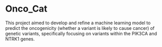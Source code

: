 # Onco_Cat
This project aimed to develop and refine a machine learning model to predict the oncogenicity (whether a variant is likely to cause cancer) of genetic variants, specifically focusing on variants within the PIK3CA and NTRK1 genes.
